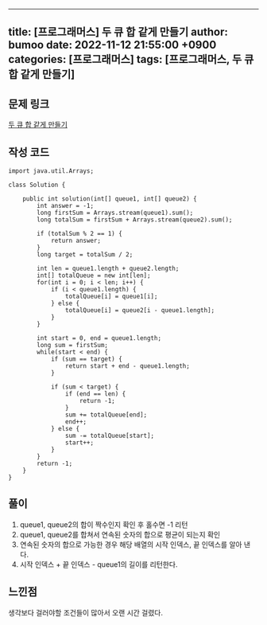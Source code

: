 
---
title: [프로그래머스] 두 큐 합 같게 만들기
author: bumoo
date: 2022-11-12 21:55:00 +0900
categories: [프로그래머스]
tags: [프로그래머스, 두 큐 합 같게 만들기]
---

## 문제 링크

[두 큐 합 같게 만들기](https://school.programmers.co.kr/learn/courses/30/lessons/118667)

## 작성 코드

```
import java.util.Arrays;

class Solution {

    public int solution(int[] queue1, int[] queue2) {
        int answer = -1;
        long firstSum = Arrays.stream(queue1).sum();
        long totalSum = firstSum + Arrays.stream(queue2).sum();

        if (totalSum % 2 == 1) {
            return answer;
        }
        long target = totalSum / 2;

        int len = queue1.length + queue2.length;
        int[] totalQueue = new int[len];
        for(int i = 0; i < len; i++) {
            if (i < queue1.length) {
                totalQueue[i] = queue1[i];
            } else {
                totalQueue[i] = queue2[i - queue1.length];
            }
        }

        int start = 0, end = queue1.length;
        long sum = firstSum;
        while(start < end) {
            if (sum == target) {
                return start + end - queue1.length;
            }

            if (sum < target) {
                if (end == len) {
                    return -1;
                }
                sum += totalQueue[end];
                end++;
            } else {
                sum -= totalQueue[start];
                start++;
            }
        }
        return -1;
    }
}
```

## 풀이

1.  queue1, queue2의 합이 짝수인지 확인 후 홀수면 -1 리턴
2.  queue1, queue2를 합쳐서 연속된 숫자의 합으로 평균이 되는지 확인
3.  연속된 숫자의 합으로 가능한 경우 해당 배열의 시작 인덱스, 끝 인덱스를 알아 낸다.
4.  시작 인덱스 + 끝 인덱스 - queue1의 길이를 리턴한다.

## 느낀점

생각보다 걸러야할 조건들이 많아서 오랜 시간 걸렸다.
